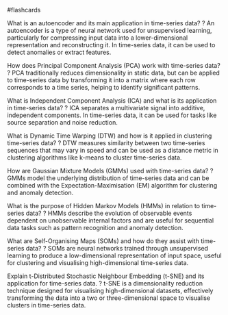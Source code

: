 #flashcards

What is an autoencoder and its main application in time-series data?
?
An autoencoder is a type of neural network used for unsupervised learning, particularly for compressing input data into a lower-dimensional representation and reconstructing it. In time-series data, it can be used to detect anomalies or extract features.

How does Principal Component Analysis (PCA) work with time-series data?
?
PCA traditionally reduces dimensionality in static data, but can be applied to time-series data by transforming it into a matrix where each row corresponds to a time series, helping to identify significant patterns.

What is Independent Component Analysis (ICA) and what is its application in time-series data?
?
ICA separates a multivariate signal into additive, independent components. In time-series data, it can be used for tasks like source separation and noise reduction.

What is Dynamic Time Warping (DTW) and how is it applied in clustering time-series data?
?
DTW measures similarity between two time-series sequences that may vary in speed and can be used as a distance metric in clustering algorithms like k-means to cluster time-series data.

How are Gaussian Mixture Models (GMMs) used with time-series data?
?
GMMs model the underlying distribution of time-series data and can be combined with the Expectation-Maximisation (EM) algorithm for clustering and anomaly detection.

What is the purpose of Hidden Markov Models (HMMs) in relation to time-series data?
?
HMMs describe the evolution of observable events dependent on unobservable internal factors and are useful for sequential data tasks such as pattern recognition and anomaly detection.

What are Self-Organising Maps (SOMs) and how do they assist with time-series data?
?
SOMs are neural networks trained through unsupervised learning to produce a low-dimensional representation of input space, useful for clustering and visualising high-dimensional time-series data.

Explain t-Distributed Stochastic Neighbour Embedding (t-SNE) and its application for time-series data.
?
t-SNE is a dimensionality reduction technique designed for visualising high-dimensional datasets, effectively transforming the data into a two or three-dimensional space to visualise clusters in time-series data.

